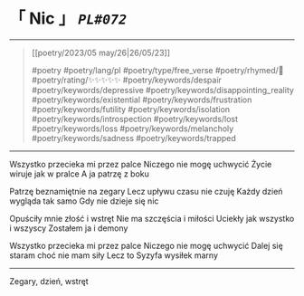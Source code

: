 # &#12300; Nic &#12301; *`PL#072`*

---

> [[poetry/2023/05 may/26|26/05/23]]
> 
> #poetry 
> #poetry/lang/pl 
> #poetry/type/free_verse 
> #poetry/rhymed/🔴 
> #poetry/rating/✨✨✨✨✨ 
> #poetry/keywords/despair #poetry/keywords/depressive #poetry/keywords/disappointing_reality #poetry/keywords/existential #poetry/keywords/frustration #poetry/keywords/futility #poetry/keywords/isolation #poetry/keywords/introspection #poetry/keywords/lost #poetry/keywords/loss #poetry/keywords/melancholy #poetry/keywords/sadness #poetry/keywords/trapped 

---

Wszystko przecieka mi przez palce
Niczego nie mogę uchwycić
Życie wiruje jak w pralce
A ja patrzę z boku

Patrzę beznamiętnie na zegary
Lecz upływu czasu nie czuję
Każdy dzień wygląda tak samo
Gdy nie dzieje się nic

Opuściły mnie złość i wstręt
Nie ma szczęścia i miłości
Uciekły jak wszystko i wszyscy
Zostałem ja i demony

Wszystko przecieka mi przez palce
Niczego nie mogę uchwycić
Dalej się staram choć nie mam siły
Lecz to Syzyfa wysiłek marny

---

Zegary, dzień, wstręt 